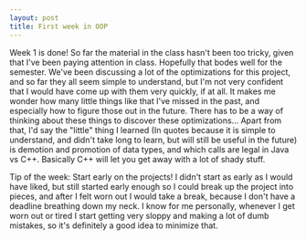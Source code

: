 ```yaml
---
layout: post
title: First week in OOP
---
```


Week 1 is done! So far the material in the class hasn't been too tricky, given that I've been paying attention in class. Hopefully
that bodes well for the semester. We've been discussing a lot of the optimizations for this project, and so far they all seem simple to understand,
but I'm not very confident that I would have come up with them very quickly, if at all. It makes me wonder how many little things
like that I've missed in the past, and especially how to figure those out in the future. There has to be a way of thinking about
these things to discover these optimizations...
Apart from that, I'd say the "little" thing I learned (In quotes because it is simple to understand, and didn't take long to learn, but will
still be useful in the future) is demotion and promotion of data types, and which calls are legal in Java vs C++. Basically
C++ will let you get away with a lot of shady stuff.

Tip of the week: Start early on the projects! I didn't start as early as I would have liked, but still started early enough so I could 
break up the project into pieces, and after I felt worn out I would take a break, because I don't have a deadline breathing down
my neck. I know for me personally, whenever I get worn out or tired I start getting very sloppy and making a lot of dumb mistakes,
so it's definitely a good idea to minimize that.
